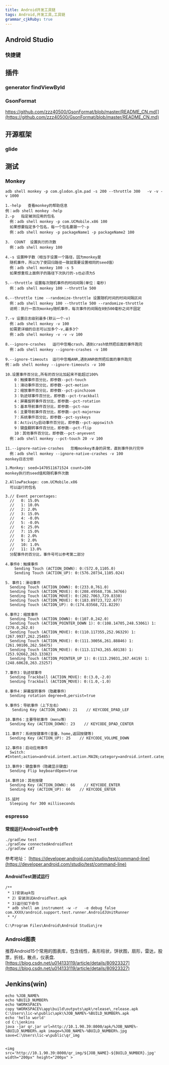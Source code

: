 ```yaml
---
title: Android开发工具链
tags: Android,开发工具,工具链
grammar_cjkRuby: true
---
```

## Android Studio
### 快捷键
## 插件
### generator findViewById

### GsonFormat
https://github.com/zzz40500/GsonFormat/blob/master/README_CN.md[](https://github.com/zzz40500/GsonFormat/blob/master/README_CN.md)


 
 ## 开源框架
 ### glide
 
 ### 

## 测试
### Monkey

	adb shell monkey -p com.glodon.glm.pad -s 200 --throttle 300   -v -v -v 1000
 
 

``` stylus
1.-help   查看monkey的帮助信息
例：adb shell monkey -help
2.-p   指定被测应用的包名 
  例：adb shell monkey -p com.UCMobile.x86 100
  如果想要指定多个包名，每一个包名要跟一个-p
  例：adb shell monkey -p packageName1 -p packageName2 100

3.  COUNT  设置执行的次数
  例：adb shell monkey 100

4.-s 设置种子数（相当于设置一个路径，因为monkey是
  随机事件，所以为了使回归路径一致就需要设置相同的seed值）
  例：adb shell monkey 100 -s 5
  如果想重现上面例子的路径下次执行的-s也必须为5

5.--throttle 设置每次随机事件的时间间隔(单位：毫秒)
  例：adb shell monkey 100 --throttle 500

6.--throttle time --randomize-throttle 设置随机时间的时间间隔区间
  例：adb shell monkey 100 --throttle 500 --randomize-throttle 
  说明：执行一百次monkey随机事件，每次事件的间隔在0到500毫秒之间不固定

7.-v 设置日志级别最多(默认一个-v)
  例：adb shell monkey -v 100
  如需更详细的日志可以加多个-v,最多3个
  例：adb shell monkey -v -v -v 100

8.--ignore-crashes   运行中忽略crash，遇到crash依然把后面的事件跑完
  例：adb shell monkey --ignore-crashes -v 100

9.--ignore-timeouts  运行中忽略ANR,遇到ANR依然把后面的事件跑完
例：adb shell monkey --ignore-timeouts -v 100

10.设置事件百分比,所有的百分比加起来不能超过100%
    0：触摸事件百分比，即参数--pct-touch
    1：滑动事件百分比，即参数--pct-motion
    2：缩放事件百分比，即参数--pct-pinchzoom
    3：轨迹球事件百分比，即参数--pct-trackball
    4：屏幕旋转事件百分比，即参数--pct-rotation
    5：基本导航事件百分比，即参数--pct-nav
    6：主要导航事件百分比，即参数--pct-majornav
    7：系统事件百分比，即参数--pct-syskeys
    8：Activity启动事件百分比，即参数--pct-appswitch
    9：键盘翻转事件百分比，即参数--pct-flip
    10：其他事件百分比，即参数--pct-anyevent
  例：adb shell monkey --pct-touch 20 -v 100

11.--ignore-native-crashes   忽略monkey本身的异常，直到事件执行完毕
  例：adb shell monkey --ignore-native-crashes -v 100
monkey日志分析

1.Monkey: seed=1470511671524 count=100
monkey执行的seed值和随机事件次数

2.AllowPackage: com.UCMobile.x86
  可以运行的包名

3.// Event percentages:
  //   0: 15.0%
  //   1: 10.0%
  //   2: 2.0%
  //   3: 15.0%
  //   4: -0.0%
  //   5: -0.0%
  //   6: 25.0%
  //   7: 15.0%
  //   8: 2.0%
  //   9: 2.0%
  //   10: 1.0%
  //   11: 13.0%
  分配事件的百分比，事件号可以参考第二部分

4.事件0：触摸事件
    Sending Touch (ACTION_DOWN): 0:(572.0,1105.0)
    Sending Touch (ACTION_UP): 0:(576.20734,1105.024)

5. 事件1：滑动事件
  Sending Touch (ACTION_DOWN): 0:(233.0,761.0)
  Sending Touch (ACTION_MOVE): 0:(208.49568,736.34766)
  Sending Touch (ACTION_MOVE): 0:(202.7063,729.8338)
  Sending Touch (ACTION_MOVE): 0:(183.89723,722.677)
  Sending Touch (ACTION_UP): 0:(174.83568,721.8229)

6.事件2：缩放事件
  Sending Touch (ACTION_DOWN): 0:(107.0,242.0)
  Sending Touch (ACTION_POINTER_DOWN 1): 0:(108.14705,248.53061) 1:(270.0,262.0)
  Sending Touch (ACTION_MOVE): 0:(110.117355,252.96329) 1:(267.9937,262.25485)
  Sending Touch (ACTION_MOVE): 0:(111.30056,261.88846) 1:(261.90106,262.58475)
  Sending Touch (ACTION_MOVE): 0:(113.11743,265.60138) 1:(253.92662,263.13382)
  Sending Touch (ACTION_POINTER_UP 1): 0:(113.29031,267.4419) 1:(248.60628,263.23257)

7.事件3：轨迹球事件
  Sending Trackball (ACTION_MOVE): 0:(3.0,-2.0)
  Sending Trackball (ACTION_MOVE): 0:(1.0,-1.0)

8.事件4：屏幕旋转事件（隐藏事件）
  Sending rotation degree=0,persist=true

9.事件5：导航事件（上下左右）
   Sending Key (ACTION_DOWN): 21    // KEYCODE_DPAD_LEF

10.事件6：主要导航事件（menu等）
  Sending Key (ACTION_DOWN): 23    // KEYCODE_DPAD_CENTER

11.事件7：系统按键事件(音量，home,返回按键等)
  Sending Key (ACTION_UP): 25    // KEYCODE_VOLUME_DOWN

12.事件8：启动应用事件
  Switch: #Intent;action=android.intent.action.MAIN;category=android.intent.category.LAUNCHER;launchFlags=0x10200000;component=com.UCMobile.x86/com.UCMobile.main.UCMobile;end

13.事件9：键盘事件（隐藏显示键盘）
  Sending Flip keyboardOpen=true

14.事件10：其他按键
  Sending Key (ACTION_DOWN): 66    // KEYCODE_ENTER
  Sending Key (ACTION_UP): 66    // KEYCODE_ENTER

15.延时
  Sleeping for 300 milliseconds
```


 ### espresso
 #### 常规运行AndroidTest命令
 
 
 	./gradlew test
    ./gradlew connectedAndroidTest
 	./gradlew cAT
  
  参考地址：
  [https://developer.android.com/studio/test/command-line](https://developer.android.com/studio/test/command-line)
 
#### AndroidTest测试运行
``` stylus
/**
 * 1)安装apk包
 * 2）安装测试AndroidTest.apk
 * 3)运行如下命令
 * adb shell am instrument -w -r   -e debug false  com.XXXX/android.support.test.runner.AndroidJUnitRunner
 * */

C:\Program Files\Android\Android Studio\jre
```

### Android图表
推荐Android15个常用的图表库，包含线性，条形柱状，饼状图，扇形，雷达，股票，折线，散点，仪表盘.
[https://blog.csdn.net/u014133119/article/details/80923327](https://blog.csdn.net/u014133119/article/details/80923327)
 
 

 ## Jenkins(win)
    
    echo %JOB_NAME%
    echo %BUILD_NUMBER%
    echo %WORKSPACE%
    copy %WORKSPACE%\app\build\outputs\apk\release\_release.apk C:\Users\lic-w\public\apk\%JOB_NAME%-%BUILD_NUMBER%.apk
    echo 'hello world'
    cd C:\jenkins
    java -jar qr.jar url=http://10.1.90.39:8000/apk/%JOB_NAME%-%BUILD_NUMBER%.apk image=%JOB_NAME%-%BUILD_NUMBER%.jpg save=C:\Users\lic-w\public\qr_img


    <img src='http://10.1.90.39:8000/qr_img/${JOB_NAME}-${BUILD_NUMBER}.jpg' width="200px" height="200px" >
